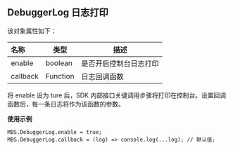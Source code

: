 ## DebuggerLog 日志打印

该对象属性如下：

|名称|类型|描述|
|:---|---|---|
|enable|boolean|是否开启控制台日志打印|
|callback|Function|日志回调函数|

将 enable 设为 ture 后，SDK 内部接口关键调用步骤将打印在控制台。设置回调函数后，每一条日志将作为该函数的参数。

**使用示例**

```
MBS.DebuggerLog.enable = true;
MBS.DebuggerLog.callback = (log) => console.log(...log); // 默认值;
```